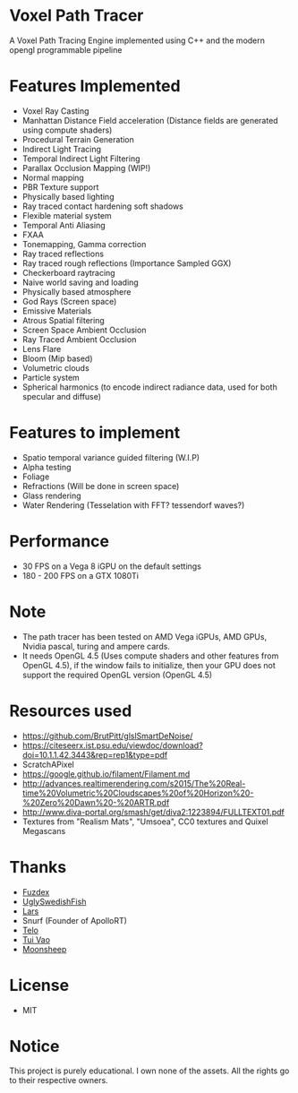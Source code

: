 # Voxel Path Tracer
A Voxel Path Tracing Engine implemented using C++ and the modern opengl programmable pipeline

# Features Implemented
- Voxel Ray Casting
- Manhattan Distance Field acceleration (Distance fields are generated using compute shaders) 
- Procedural Terrain Generation
- Indirect Light Tracing 
- Temporal Indirect Light Filtering
- Parallax Occlusion Mapping (WIP!)
- Normal mapping
- PBR Texture support
- Physically based lighting
- Ray traced contact hardening soft shadows
- Flexible material system
- Temporal Anti Aliasing
- FXAA
- Tonemapping, Gamma correction
- Ray traced reflections 
- Ray traced rough reflections (Importance Sampled GGX)
- Checkerboard raytracing 
- Naive world saving and loading
- Physically based atmosphere 
- God Rays (Screen space) 
- Emissive Materials
- Atrous Spatial filtering
- Screen Space Ambient Occlusion
- Ray Traced Ambient Occlusion
- Lens Flare
- Bloom (Mip based) 
- Volumetric clouds
- Particle system
- Spherical harmonics (to encode indirect radiance data, used for both specular and diffuse) 

# Features to implement
- Spatio temporal variance guided filtering (W.I.P)
- Alpha testing
- Foliage
- Refractions (Will be done in screen space)
- Glass rendering 
- Water Rendering (Tesselation with FFT? tessendorf waves?)

# Performance

- 30 FPS on a Vega 8 iGPU on the default settings
- 180 - 200 FPS on a GTX 1080Ti

# Note
- The path tracer has been tested on AMD Vega iGPUs, AMD GPUs, Nvidia pascal, turing and ampere cards.
- It needs OpenGL 4.5 (Uses compute shaders and other features from OpenGL 4.5), if the window fails to initialize, then your GPU does not support the required OpenGL version (OpenGL 4.5) 

# Resources used
- https://github.com/BrutPitt/glslSmartDeNoise/
- https://citeseerx.ist.psu.edu/viewdoc/download?doi=10.1.1.42.3443&rep=rep1&type=pdf
- ScratchAPixel
- https://google.github.io/filament/Filament.md
- http://advances.realtimerendering.com/s2015/The%20Real-time%20Volumetric%20Cloudscapes%20of%20Horizon%20-%20Zero%20Dawn%20-%20ARTR.pdf
- http://www.diva-portal.org/smash/get/diva2:1223894/FULLTEXT01.pdf
- Textures from "Realism Mats", "Umsoea", CC0 textures and Quixel Megascans 

# Thanks
- [Fuzdex](https://github.com/Shadax-stack)
- [UglySwedishFish](https://github.com/UglySwedishFish)
- [Lars](https://github.com/Ciwiel3/)
- Snurf (Founder of ApolloRT)
- [Telo](https://github.com/StormCreeper)
- [Tui Vao](https://github.com/Tui-Vao)
- [Moonsheep](https://github.com/jlagarespo)

# License
- MIT

# Notice
This project is purely educational. I own none of the assets. All the rights go to their respective owners.

